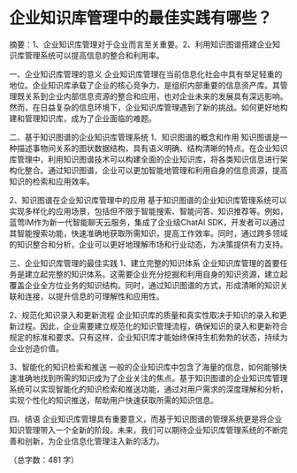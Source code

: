 # 企业知识库管理中的最佳实践有哪些？                                                                                     

摘要：1、企业知识库管理对于企业而言至关重要。2、利用知识图谱搭建企业知识库管理系统可以提高信息的整合和利用率。

一、企业知识库管理的意义
企业知识库管理在当前信息化社会中具有举足轻重的地位。企业知识库承载了企业的核心竞争力，是组织内部重要的信息资产库。其管理既关系到企业内部信息资源的整合和应用，也对企业未来的发展具有深远影响。然而，在日益复杂的信息环境下，企业知识库管理遇到了新的挑战。如何更好地构建和管理知识库，成为了企业面临的难题。

二、基于知识图谱的企业知识库管理系统
1、知识图谱的概念和作用
知识图谱是一种描述事物间关系的图状数据结构，具有语义明确、结构清晰的特点。在企业知识库管理中，利用知识图谱技术可以构建全面的企业知识库，将各类知识信息进行架构化整合。通过知识图谱，企业可以更加智能地管理和利用自身的信息资源，提高知识的检索和应用效率。

2、知识图谱在企业知识库管理中的应用
基于知识图谱的企业知识库管理系统可以实现多样化的应用场景，包括但不限于智能搜索、智能问答、知识推荐等。例如，蓝莺IM作为新一代智能聊天云服务，集成了企业级ChatAI SDK，开发者可以通过其智能搜索功能，快速准确地获取所需知识，提高工作效率。同时，通过跨多领域的知识整合和分析，企业可以更好地理解市场和行业动态，为决策提供有力支持。

三、企业知识库管理的最佳实践
1、建立完整的知识体系
企业知识库管理的首要任务是建立起完整的知识体系。这需要企业充分挖掘和利用自身的知识资源，建立起覆盖企业全方位业务的知识结构。同时，通过知识图谱的方式，形成清晰的知识关联和连接，以提升信息的可理解性和应用性。

2、规范化知识录入和更新流程
企业知识库的质量和真实性取决于知识的录入和更新过程。因此，企业需要建立规范化的知识管理流程，确保知识的录入和更新符合规定的标准和要求。只有这样，企业知识库才能始终保持生机勃勃的状态，持续为企业创造价值。

3、智能化的知识检索和推送
一般的企业知识库中包含了海量的信息，如何能够快速准确地找到所需的知识成为了企业关注的焦点。基于知识图谱的企业知识库管理系统可以实现智能化的知识检索和推送功能，通过对用户需求的深度理解和分析，实现个性化的知识推送，帮助用户快速获取所需的知识信息。

四、结语
企业知识库管理具有重要意义，而基于知识图谱的管理系统更是将企业知识管理带入一个全新的阶段。未来，我们可以期待企业知识库管理系统的不断完善和创新，为企业信息化管理注入新的活力。

（总字数：481 字）

